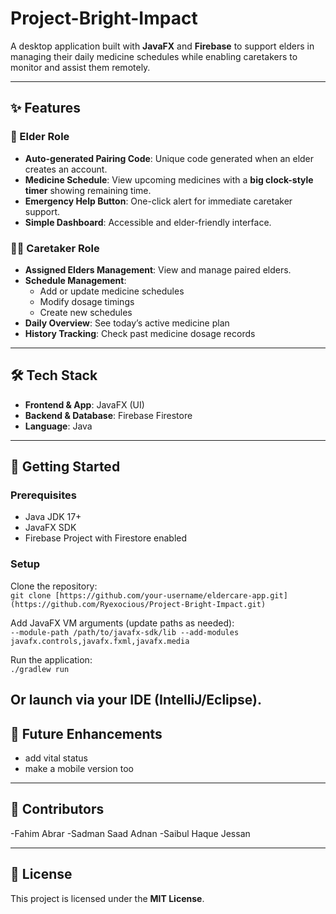 # Project-Bright-Impact
A desktop application built with **JavaFX** and **Firebase** to support elders in managing their daily medicine schedules while enabling caretakers to monitor and assist them remotely.  

---

## ✨ Features  

### 👵 Elder Role  
- **Auto-generated Pairing Code**: Unique code generated when an elder creates an account.  
- **Medicine Schedule**: View upcoming medicines with a **big clock-style timer** showing remaining time.  
- **Emergency Help Button**: One-click alert for immediate caretaker support.  
- **Simple Dashboard**: Accessible and elder-friendly interface.  

### 🧑‍⚕️ Caretaker Role  
- **Assigned Elders Management**: View and manage paired elders.  
- **Schedule Management**:  
  - Add or update medicine schedules  
  - Modify dosage timings  
  - Create new schedules  
- **Daily Overview**: See today’s active medicine plan  
- **History Tracking**: Check past medicine dosage records  

---

## 🛠 Tech Stack  
- **Frontend & App**: JavaFX (UI)  
- **Backend & Database**: Firebase Firestore  
- **Language**: Java  

---

## 🚀 Getting Started  

### Prerequisites  
- Java JDK 17+  
- JavaFX SDK  
- Firebase Project with Firestore enabled  

### Setup  

Clone the repository:  
`git clone [https://github.com/your-username/eldercare-app.git](https://github.com/Ryexocious/Project-Bright-Impact.git)`   

Add JavaFX VM arguments (update paths as needed):  
`--module-path /path/to/javafx-sdk/lib --add-modules javafx.controls,javafx.fxml,javafx.media`  

Run the application:  
`./gradlew run`  

Or launch via your IDE (IntelliJ/Eclipse).  
---

## 🌟 Future Enhancements  
- add vital status  
- make a mobile version too   

---

## 🤝 Contributors 
-Fahim Abrar
-Sadman Saad Adnan
-Saibul Haque Jessan

---

## 📄 License  
This project is licensed under the **MIT License**.  
